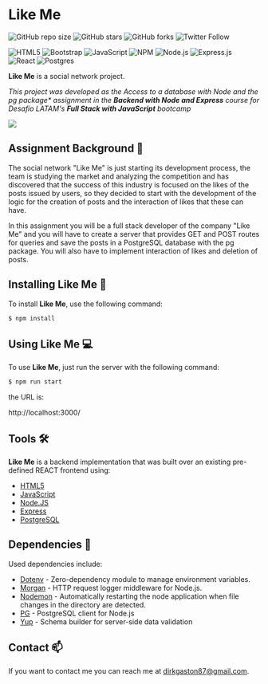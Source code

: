 # Like Me

![GitHub repo size](https://img.shields.io/github/repo-size/DirkGaston/like-me)
![GitHub stars](https://img.shields.io/github/stars/DirkGaston/like-me?style=social)
![GitHub forks](https://img.shields.io/github/forks/DirkGaston/like-me?style=social)
![Twitter Follow](https://img.shields.io/twitter/follow/DirkGrave?style=social)

![HTML5](https://img.shields.io/badge/html5-%23E34F26.svg?logo=html5&logoColor=white&style=for-the-badge)
![Bootstrap](https://img.shields.io/badge/bootstrap-%23563D7C.svg?logo=bootstrap&logoColor=white&style=for-the-badge)
![JavaScript](https://img.shields.io/badge/javascript-%23323330.svg?logo=javascript&logoColor=%23F7DF1E&style=for-the-badge)
![NPM ](https://img.shields.io/badge/NPM-%23000000.svg?logo=npm&logoColor=white&style=for-the-badge)
![Node.js ](https://img.shields.io/badge/node.js-6DA55F?logo=node.js&logoColor=white&style=for-the-badge)
![Express.js](https://img.shields.io/badge/express.js-%23404d59.svg?logo=express&logoColor=%2361DAFB&style=for-the-badge)
![React](https://img.shields.io/badge/react-%2320232a.svg?logo=react&logoColor=%2361DAFB&style=for-the-badge)
![Postgres](https://img.shields.io/badge/postgres-%23316192.svg?logo=postgresql&logoColor=white&style=for-the-badge)

**Like Me** is a social network project.

_This project was developed as the *Access to a database with Node and the pg package** assignment in the **Backend with Node and Express** course for Desafio LATAM's **Full Stack with JavaScript** bootcamp_

![](https://i.giphy.com/media/XfYczePiaClB8FHakB/giphy.webp)

## Assignment Background 📖

The social network "Like Me" is just starting its development process, the team is studying the market and analyzing the competition and has discovered that the success of this industry is focused on the likes of the posts issued by users, so they decided to start with the development of the logic for the creation of posts and the interaction of likes that these can have.

In this assignment you will be a full stack developer of the company "Like Me" and you will have to create a server that provides GET and POST routes for queries and save the posts in a PostgreSQL database with the pg package. You will also have to implement interaction of likes and deletion of posts.

## Installing **Like Me** 🧰

To install **Like Me**, use the following command:

```bash
$ npm install
```

## Using **Like Me** 💻

To use **Like Me**, just run the server with the following command:

```bash
$ npm run start
```

the URL is: 

http://localhost:3000/

## Tools 🛠️

**Like Me** is a backend implementation that was built over an existing pre-defined REACT frontend using:

* [HTML5](https://developer.mozilla.org/es/docs/Web/HTML) 
* [JavaScript](https://devdocs.io/javascript/)
* [Node.JS](https://nodejs.org/en/docs/)
* [Express](https://expressjs.com/en/5x/api.html)
* [PostgreSQL](https://www.postgresql.org/)

## Dependencies 🚧

Used dependencies include:

* [Dotenv](https://www.npmjs.com/package/dotenv) - Zero-dependency module to manage environment variables.
* [Morgan](https://www.npmjs.com/package/morgan) - HTTP request logger middleware for Node.js.
* [Nodemon](https://www.npmjs.com/package/nodemon) - Automatically restarting the node application when file changes in the directory are detected.
* [PG](https://www.npmjs.com/package/pg) - PostgreSQL client for Node.js
* [Yup](https://www.npmjs.com/package/yup) - Schema builder for server-side data validation


## Contact 📫

If you want to contact me you can reach me at <dirkgaston87@gmail.com>.